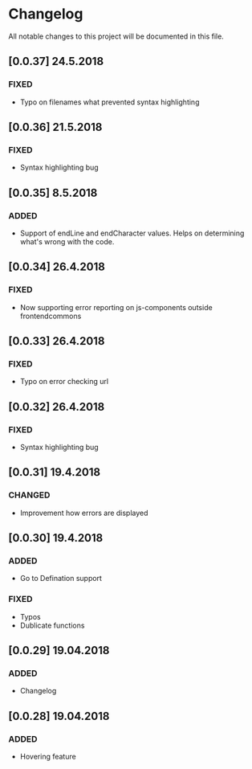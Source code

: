 # Changelog
All notable changes to this project will be documented in this file.

## [0.0.37] 24.5.2018
### FIXED
- Typo on filenames what prevented syntax highlighting

## [0.0.36] 21.5.2018
### FIXED
- Syntax highlighting bug

## [0.0.35] 8.5.2018
### ADDED
- Support of endLine and endCharacter values. Helps on determining what's wrong with the code.

## [0.0.34] 26.4.2018
### FIXED
- Now supporting error reporting on js-components outside frontendcommons

## [0.0.33] 26.4.2018
### FIXED
- Typo on error checking url

## [0.0.32] 26.4.2018
### FIXED
- Syntax highlighting bug

## [0.0.31] 19.4.2018
### CHANGED
- Improvement how errors are displayed

## [0.0.30] 19.4.2018
### ADDED
- Go to Defination support

### FIXED
- Typos
- Dublicate functions 

## [0.0.29] 19.04.2018
### ADDED
- Changelog

## [0.0.28] 19.04.2018
### ADDED
- Hovering feature